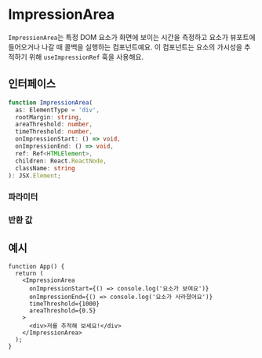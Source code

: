# ImpressionArea

`ImpressionArea`는 특정 DOM 요소가 화면에 보이는 시간을 측정하고 요소가 뷰포트에 들어오거나 나갈 때 콜백을 실행하는 컴포넌트예요. 이 컴포넌트는 요소의 가시성을 추적하기 위해 `useImpressionRef` 훅을 사용해요.

## 인터페이스

```ts
function ImpressionArea(
  as: ElementType = 'div',
  rootMargin: string,
  areaThreshold: number,
  timeThreshold: number,
  onImpressionStart: () => void,
  onImpressionEnd: () => void,
  ref: Ref<HTMLElement>,
  children: React.ReactNode,
  className: string
): JSX.Element;
```

### 파라미터

<Interface
  name="as"
  type="ElementType"
  description="렌더링할 HTML 태그예요. 기본값은 <code>div</code>이에요."
/>

<Interface
  name="rootMargin"
  type="string"
  description="감지 영역을 조정하기 위한 마진이에요."
/>

<Interface
  name="areaThreshold"
  type="number"
  description="요소가 보여야 하는 최소 비율이에요 (0에서 1)."
/>

<Interface
  name="timeThreshold"
  type="number"
  description="요소가 보여야 하는 최소 시간(밀리초)이에요."
/>

<Interface
  name="onImpressionStart"
  type="() => void"
  description="요소가 뷰에 들어갈 때 실행되는 콜백 함수예요."
/>

<Interface
  name="onImpressionEnd"
  type="() => void"
  description="요소가 뷰에서 나갈 때 실행되는 콜백 함수예요."
/>

<Interface
  name="ref"
  type="Ref<HTMLElement>"
  description="요소에 대한 참조예요."
/>

<Interface
  name="children"
  type="React.ReactNode"
  description="컴포넌트 내부에 렌더링될 자식 요소들이에요."
/>

<Interface
  name="className"
  type="string"
  description="스타일링을 위한 추가 클래스 이름들이에요."
/>

### 반환 값

<Interface
  name=""
  type="JSX.Element"
  description="자식 요소들의 가시성을 추적하는 React 컴포넌트예요."
/>

## 예시

```tsx
function App() {
  return (
    <ImpressionArea
      onImpressionStart={() => console.log('요소가 보여요')}
      onImpressionEnd={() => console.log('요소가 사라졌어요')}
      timeThreshold={1000}
      areaThreshold={0.5}
    >
      <div>저를 추적해 보세요!</div>
    </ImpressionArea>
  );
}
```
